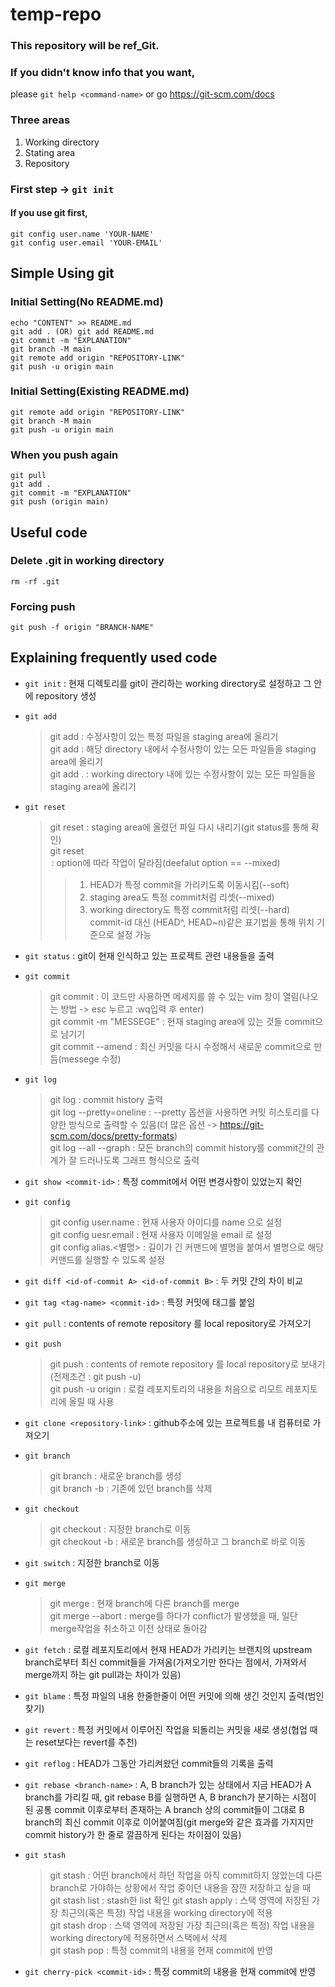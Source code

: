 # temp-repo
### This repository will be ref_Git.
### If you didn't know info that you want,     
please `git help <command-name>` or go https://git-scm.com/docs
### Three areas
1. Working directory
2. Stating area
3. Repository

### First step -> ` git init `

#### If you use git first,
```
git config user.name 'YOUR-NAME'
git config user.email 'YOUR-EMAIL'
```
## Simple Using git
### Initial Setting(No README.md)
```
echo "CONTENT" >> README.md
git add . (OR) git add README.md
git commit -m "EXPLANATION"
git branch -M main
git remote add origin "REPOSITORY-LINK"
git push -u origin main
```

### Initial Setting(Existing README.md)
```
git remote add origin "REPOSITORY-LINK"
git branch -M main
git push -u origin main
```

### When you push again
```
git pull
git add .
git commit -m "EXPLANATION"
git push (origin main)
```


## Useful code
### Delete .git in working directory
`rm -rf .git`

### Forcing push
`git push -f origin "BRANCH-NAME"`

###  


## Explaining frequently used code
* `git init` : 현재 디렉토리를 git이 관리하는 working directory로 설정하고 그 안에 repository 생성

* `git add`
  > git add <file-name> : 수정사항이 있는 특정 파일을 staging area에 올리기 <br>
  > git add <directory-name> : 해당 directory 내에서 수정사항이 있는 모든 파일들을 staging area에 올리기<br>
  > git add . : working directory 내에 있는 수정사항이 있는 모든 파일들을 staging area에 올리기

* `git reset`
  > git reset <file-name> : staging area에 올렸던 파일 다시 내리기(git status를 통해 확인)<br>
  > git reset <option> <commit-id> : option에 따라 작업이 달라짐(deefalut option == --mixed)<br>
  > > 1. HEAD가 특정 commit을 가리키도록 이동시킴(--soft)
  > > 2. staging area도 특정 commit처럼 리셋(--mixed)
  > > 3. working directory도 특정 commit처럼 리셋(--hard)<br>
  > > commit-id 대신 (HEAD^, HEAD~n)같은 표기법을 통해 위치 기준으로 설정 가능
* `git status` : git이 현재 인식하고 있는 프로젝트 관련 내용들을 출력
* `git commit`
  > git commit : 이 코드만 사용하면 메세지를 쓸 수 있는 vim 창이 열림(나오는 방법 -> esc 누르고 :wq입력 후 enter)<br>
  > git commit -m "MESSEGE" : 현재 staging area에 있는 것들 commit으로 남기기<br>
  > git commit --amend : 최신 커밋을 다시 수정해서 새로운 commit으로 만듬(messege 수정)
* `git log`
  > git log : commit history 출력<br>
  > git log --pretty=oneline : --pretty 옵션을 사용하면 커밋 히스토리를 다양한 방식으로 출력할 수 있음(더 많은 옵션 -> https://git-scm.com/docs/pretty-formats)<br>
  > git log --all --graph : 모든 branch의 commit history를 commit간의 관계가 잘 드러나도록 그래프 형식으로 출력
* `git show <commit-id>` : 특정 commit에서 어떤 변경사항이 있었는지 확인
* `git config`
  > git config user.name <name> : 현재 사용자 아이디를 name 으로 설정<br>
  > git config uesr.email <email> : 현재 사용자 이메일을 email 로 설정<br>
  > git config alias.<별명> <command> : 길이가 긴 커맨드에 별명을 붙여서 별명으로 해당 커맨드를 실행할 수 있도록 설정
* `git diff <id-of-commit A> <id-of-commit B>` : 두 커밋 간의 차이 비교
* `git tag <tag-name> <commit-id>` : 특정 커밋에 태그를 붙임
* `git pull` : contents of remote repository 를 local repository로 가져오기
* `git push`
  > git push : contents of remote repository 를 local repository로 보내기(전제조건 : git push -u)<br>
  > git push -u origin <branch-name> : 로컬 레포지토리의 내용을 처음으로 리모트 레포지토리에 올릴 때 사용
* `git clone <repository-link>` : github주소에 있는 프로젝트를 내 컴퓨터로 가져오기
* `git branch`
  > git branch <new-branch-name> : 새로운 branch를 생성<br>
  > git branch -b <existing-branch-name> : 기존에 있던 branch를 삭제
* `git checkout`
  > git checkout <existing-branch-name> : 지정한 branch로 이동<br>
  > git checkout -b <new-branch-name> : 새로운 branch를 생성하고 그 branch로 바로 이동
* `git switch` : 지정한 branch로 이동
* `git merge`
  > git merge <branch-name> : 현재 branch에 다른 branch를 merge<br>
  > git merge --abort : merge를 하다가 conflict가 발생했을 때, 일단 merge작업을 취소하고 이전 상태로 돌아감
* `git fetch` : 로컬 레포지토리에서 현재 HEAD가 가리키는 브랜치의 upstream branch로부터 최신 commit들을 가져옴(가져오기만 한다는 점에서, 가져와서 merge까지 하는 git pull과는 차이가 있음)
* `git blame` : 특정 파일의 내용 한줄한줄이 어떤 커밋에 의해 생긴 것인지 출력(범인찾기)
* `git revert` : 특정 커밋에서 이루어진 작업을 되돌리는 커밋을 새로 생성(협업 때는 reset보다는 revert를 추천)
* `git reflog` : HEAD가 그동안 가리켜왔던 commit들의 기록을 출력
* `git rebase <branch-name>` : A, B branch가 있는 상태에서 지금 HEAD가 A branch를 가리킬 때, git rebase B를 실행하면 A, B branch가 분기하는 시점이 된 공통 commit 이후로부터 존재하는 A branch 상의 commit들이 그대로 B branch의 최신 commit 이후로 이어붙여짐(git merge와 같은 효과를 가지지만 commit history가 한 줄로 깔끔하게 된다는 차이점이 있음)
* `git stash`
  > git stash : 어떤 branch에서 하던 작업을 아직 commit하지 않았는데 다른 branch로 가야하는 상황에서 작업 중이던 내용을 잠깐 저장하고 싶을 때 <br>
  > git stash list : stash한 list 확인
  > git stash apply <commit-id> : 스택 영역에 저장된 가장 최근의(혹은 특정) 작업 내용을 working directory에 적용<br>
  > git stash drop <commit-id> : 스택 영역에 저장된 가장 최근의(혹은 특정) 작업 내용을 working directory에 적용하면서 스택에서 삭제<br>
  > git stash pop <commit-id> : 특정 commit의 내용을 현재 commit에 반영
* `git cherry-pick <commit-id>` : 특정 commit의 내용을 현재 commit에 반영
